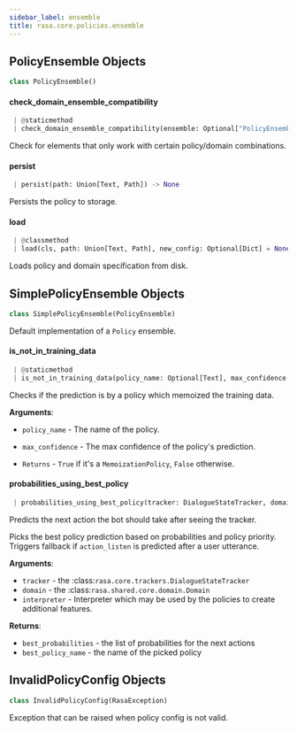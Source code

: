 ```yaml
---
sidebar_label: ensemble
title: rasa.core.policies.ensemble
---
```


## PolicyEnsemble Objects

```python
class PolicyEnsemble()
```

#### check\_domain\_ensemble\_compatibility

```python
 | @staticmethod
 | check_domain_ensemble_compatibility(ensemble: Optional["PolicyEnsemble"], domain: Optional[Domain]) -> None
```

Check for elements that only work with certain policy/domain combinations.

#### persist

```python
 | persist(path: Union[Text, Path]) -> None
```

Persists the policy to storage.

#### load

```python
 | @classmethod
 | load(cls, path: Union[Text, Path], new_config: Optional[Dict] = None, finetuning_epoch_fraction: float = 1.0) -> "PolicyEnsemble"
```

Loads policy and domain specification from disk.

## SimplePolicyEnsemble Objects

```python
class SimplePolicyEnsemble(PolicyEnsemble)
```

Default implementation of a `Policy` ensemble.

#### is\_not\_in\_training\_data

```python
 | @staticmethod
 | is_not_in_training_data(policy_name: Optional[Text], max_confidence: Optional[float] = None) -> bool
```

Checks if the prediction is by a policy which memoized the training data.

**Arguments**:

- `policy_name` - The name of the policy.
- `max_confidence` - The max confidence of the policy&#x27;s prediction.
  
- `Returns` - `True` if it&#x27;s a `MemoizationPolicy`, `False` otherwise.

#### probabilities\_using\_best\_policy

```python
 | probabilities_using_best_policy(tracker: DialogueStateTracker, domain: Domain, interpreter: NaturalLanguageInterpreter, **kwargs: Any, ,) -> PolicyPrediction
```

Predicts the next action the bot should take after seeing the tracker.

Picks the best policy prediction based on probabilities and policy priority.
Triggers fallback if `action_listen` is predicted after a user utterance.

**Arguments**:

- `tracker` - the :class:`rasa.core.trackers.DialogueStateTracker`
- `domain` - the :class:`rasa.shared.core.domain.Domain`
- `interpreter` - Interpreter which may be used by the policies to create
  additional features.
  

**Returns**:

- `best_probabilities` - the list of probabilities for the next actions
- `best_policy_name` - the name of the picked policy

## InvalidPolicyConfig Objects

```python
class InvalidPolicyConfig(RasaException)
```

Exception that can be raised when policy config is not valid.

